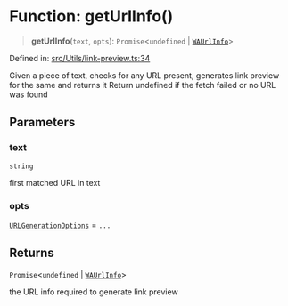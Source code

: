 # Function: getUrlInfo()

> **getUrlInfo**(`text`, `opts`): `Promise`\<`undefined` \| [`WAUrlInfo`](../interfaces/WAUrlInfo.md)\>

Defined in: [src/Utils/link-preview.ts:34](https://github.com/Fokusdotid/bail/blob/3bd64a6fd6e8fc52d3ec9ba842534bed26103555/src/Utils/link-preview.ts#L34)

Given a piece of text, checks for any URL present, generates link preview for the same and returns it
Return undefined if the fetch failed or no URL was found

## Parameters

### text

`string`

first matched URL in text

### opts

[`URLGenerationOptions`](../type-aliases/URLGenerationOptions.md) = `...`

## Returns

`Promise`\<`undefined` \| [`WAUrlInfo`](../interfaces/WAUrlInfo.md)\>

the URL info required to generate link preview
